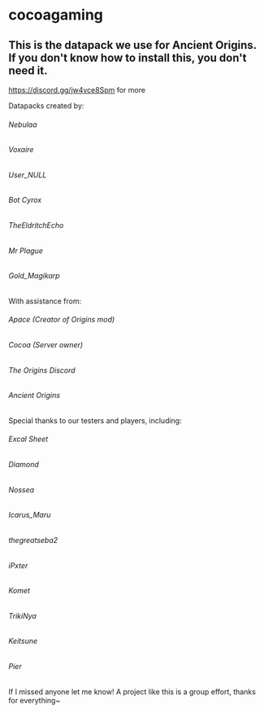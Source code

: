 # cocoagaming
## This is the datapack we use for Ancient Origins. If you don't know how to install this, you don't need it. 
https://discord.gg/jw4vce8Spm for more



Datapacks created by:


###### Nebulaa

###### Voxaire

###### User_NULL

###### Bot Cyrox

###### TheEldritchEcho

###### Mr Plague

###### Gold_Magikarp



With assistance from:


###### Apace (Creator of Origins mod)

###### Cocoa (Server owner)

###### The Origins Discord

###### Ancient Origins



Special thanks to our testers and players, including:


###### Excal Sheet

###### Diamond

###### Nossea

###### Icarus_Maru

###### thegreatseba2

###### iPxter

###### Komet

###### TrikiNya

###### Keitsune

###### Pier


If I missed anyone let me know! A project like this is a group effort, thanks for everything~

